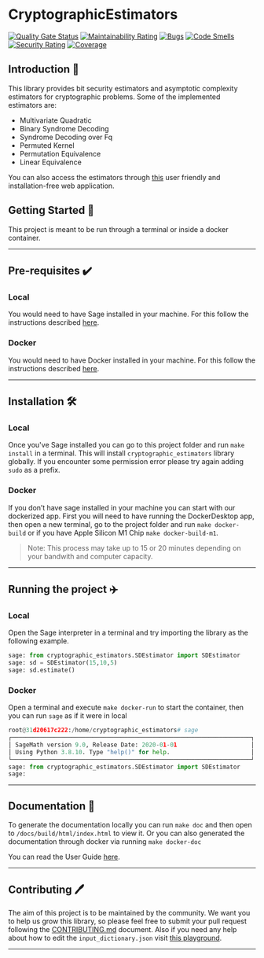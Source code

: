 # CryptographicEstimators

[![Quality Gate Status](https://sonarcloud.io/api/project_badges/measure?project=Crypto-TII_CryptographicEstimators&metric=alert_status)](https://sonarcloud.io/summary/new_code?id=Crypto-TII_CryptographicEstimators)
[![Maintainability Rating](https://sonarcloud.io/api/project_badges/measure?project=Crypto-TII_CryptographicEstimators&metric=sqale_rating)](https://sonarcloud.io/summary/new_code?id=Crypto-TII_CryptographicEstimators)
[![Bugs](https://sonarcloud.io/api/project_badges/measure?project=Crypto-TII_CryptographicEstimators&metric=bugs)](https://sonarcloud.io/summary/new_code?id=Crypto-TII_CryptographicEstimators)
[![Code Smells](https://sonarcloud.io/api/project_badges/measure?project=Crypto-TII_CryptographicEstimators&metric=code_smells)](https://sonarcloud.io/summary/new_code?id=Crypto-TII_CryptographicEstimators)
[![Security Rating](https://sonarcloud.io/api/project_badges/measure?project=Crypto-TII_CryptographicEstimators&metric=security_rating)](https://sonarcloud.io/summary/new_code?id=Crypto-TII_CryptographicEstimators)
[![Coverage](https://sonarcloud.io/api/project_badges/measure?project=Crypto-TII_CryptographicEstimators&metric=coverage)](https://sonarcloud.io/summary/new_code?id=Crypto-TII_CryptographicEstimators)

## Introduction 🎉

This library provides bit security estimators and asymptotic complexity estimators for cryptographic problems. Some of the implemented estimators are:
 - Multivariate Quadratic
 - Binary Syndrome Decoding
 - Syndrome Decoding over Fq
 - Permuted Kernel
 - Permutation Equivalence
 - Linear Equivalence

You can also access the estimators through [this](https://estimators.crypto.tii.ae/) user friendly and installation-free web application.


## Getting Started 🚀
This project is meant to be run through a terminal or inside a docker container.

---
## Pre-requisites ✔️
### Local
You would need to have Sage installed in your machine. For this follow the instructions described [here](https://www.sagemath.org/). 
### Docker
You would need to have Docker installed in your machine. For this follow the instructions described [here](https://www.docker.com/products/docker-desktop/).

---
## Installation 🛠
### Local
Once you've Sage installed you can go to this project folder and run `make install` in a terminal. This will install `cryptographic_estimators` library globally. If you encounter some permission error please try again adding `sudo` as a prefix.

### Docker
If you don’t have sage installed in your machine you can start with our dockerized app. First you will need to have running the DockerDesktop app, then open a new terminal, go to the project folder and run `make docker-build` or if you have Apple Silicon M1 Chip `make docker-build-m1`.

> Note: This process may take up to 15 or 20 minutes depending on your bandwith and  computer capacity.


---
## Running the project ✈️
### Local
Open the Sage interpreter in a terminal and try importing the library as the following example.
```python
sage: from cryptographic_estimators.SDEstimator import SDEstimator                                                                
sage: sd = SDEstimator(15,10,5)                                                                                                   
sage: sd.estimate() 
```
### Docker
Open a terminal and execute `make docker-run` to start the container, then you can run `sage` as if it were in local
```python
root@31d20617c222:/home/cryptographic_estimators# sage
┌────────────────────────────────────────────────────────────────────┐
│ SageMath version 9.0, Release Date: 2020-01-01                     │
│ Using Python 3.8.10. Type "help()" for help.                       │
└────────────────────────────────────────────────────────────────────┘
sage: from cryptographic_estimators.SDEstimator import SDEstimator                                                                                                                 
sage:  
```

---
## Documentation 📝
To generate the documentation locally you can run `make doc` and then open to `/docs/build/html/index.html` to view it. Or you can also generated the documentation through docker via running `make docker-doc`

You can read the User Guide [here](https://github.com/Crypto-TII/CryptographicEstimators/blob/main/docs/User_Guide.ipynb).

---
## Contributing 🖊️
The aim of this project is to be maintained by the community. We want you to help us grow this library, so please feel free to submit your pull request following the [CONTRIBUTING.md](./docs/CONTRIBUTING.md) document. Also if you need any help about how to edit the `input_dictionary.json` visit [this playground](https://github.com/Crypto-TII/cryptographic_estimators_ui).
 
---

<!--### Usage -->


